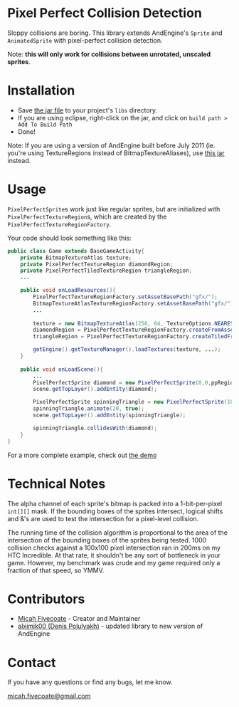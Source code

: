 Pixel Perfect Collision Detection
=================================

Sloppy collisions are boring. This library extends AndEngine's `Sprite` and `AnimatedSprite` with pixel-perfect collision detection. 

Note: **this will only work for collisions between unrotated, unscaled sprites**.


Installation
============

* Save [the jar file](https://github.com/m5/andengine-pixel-perfect/raw/master/pixel-perfect-collision.jar) to your project's `libs` directory.
* If you are using eclipse, right-click on the jar, and click on `build path > Add To Build Path`
* Done!

Note: If you are using a version of AndEngine built before July 2011 (ie. you're using TextureRegions instead of BitmapTextureAliases), use [this jar](https://github.com/m5/andengine-pixel-perfect/raw/texture-regions/pixel-perfect-collision.jar) instead.



Usage
============

`PixelPerfectSprite`s work just like regular sprites, but are initialized with `PixelPerfectTextureRegion`s, which are created by the `PixelPerfectTextureRegionFactory`.

Your code should look something like this:
 
```java
public class Game extends BaseGameActivity{
    private BitmapTextureAtlas texture;
    private PixelPerfectTextureRegion diamondRegion;
    private PixelPerfectTiledTextureRegion triangleRegion;
    ...

    public void onLoadResources(){
        PixelPerfectTextureRegionFactory.setAssetBasePath("gfx/");
        BitmapTextureAtlasTextureRegionFactory.setAssetBasePath("gfx/"); // if you're using non-pp bitmaps
        ...
      
        texture = new BitmapTextureAtlas(256, 64, TextureOptions.NEAREST_PREMULTIPLYALPHA);
        diamondRegion = PixelPerfectTextureRegionFactory.createFromAsset(texture, this, "diamond.png", 0,0);
        triangleRegion = PixelPerfectTextureRegionFactory.createTiledFromAsset(texture, this, "triangle.png", 65,0);

        getEngine().getTextureManager().loadTextures(texture, ...);
    }
     
    public void onLoadScene(){
        ...
        PixelPerfectSprite diamond = new PixelPerfectSprite(0,0,ppRegion);
        scene.getTopLayer().addEntity(diamond); 

        PixelPerfectSprite spinningTriangle = new PixelPerfectSprite(100,100,ppRegion);
        spinningTriangle.animate(20, true);
        scene.getTopLayer().addEntity(spinningTriangle); 

        spinningTriangle.collidesWith(diamond);
    }
} 
```

For a more complete example, check out [the demo](https://github.com/m5/andengine-pixel-perfect/blob/master/src/com/qwerjk/pixelperfecttest/PixelPerfectTest.java)


Technical Notes
============

The alpha channel of each sprite's bitmap is packed into a 1-bit-per-pixel `int[][]` mask. If the bounding boxes of the sprites intersect, logical shifts and &'s are used to test the intersection for a pixel-level collision.

The running time of the collision algorithm is proportional to the area of the intersection of the bounding boxes of the sprites being tested. 1000 collision checks against a 100x100 pixel intersection ran in 200ms on my HTC Incredible. At that rate, it shouldn't be any sort of bottleneck in your game. However, my benchmark was crude and my game required only a fraction of that speed, so YMMV.


Contributors
===========

 * [Micah Fivecoate](http://qwerjk.com/) - Creator and Maintainer
 * [alximik00 (Denis Polulyakh)](https://github.com/alximik00) - updated library to new version of AndEngine


Contact
============

If you have any questions or find any bugs, let me know.

micah.fivecoate@gmail.com
